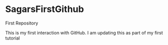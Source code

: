 # SagarsFirstGithub
First Repository

This is my first interaction with GitHub. I am updating this as part of my first tutorial
